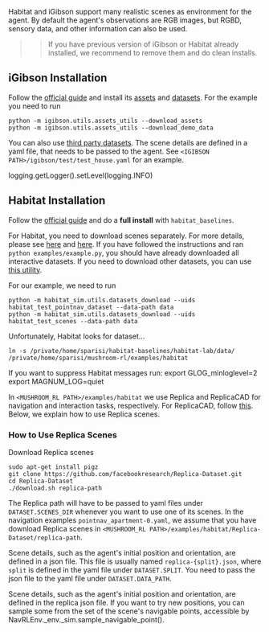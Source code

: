 Habitat and iGibson support many realistic scenes as environment for the agent.
By default the agent's observations are RGB images, but RGBD, sensory data, and
other information can also be used.

>> If you have previous version of iGibson or Habitat already installed, we
recommend to remove them and do clean installs.

## iGibson Installation
Follow the [official guide](http://svl.stanford.edu/igibson/#install_env) and
install its [assets](http://svl.stanford.edu/igibson/docs/assets.html) and
[datasets](http://svl.stanford.edu/igibson/docs/dataset.html).
For the example you need to run
```
python -m igibson.utils.assets_utils --download_assets
python -m igibson.utils.assets_utils --download_demo_data
```
You can also use [third party datasets](https://github.com/StanfordVL/iGibson/tree/master/igibson/utils/data_utils/ext_scene).
The scene details are defined in a yaml file, that needs to be passed to the agent.
See `<IGIBSON PATH>/igibson/test/test_house.yaml` for an example.


logging.getLogger().setLevel(logging.INFO)


## Habitat Installation
Follow the [official guide](https://github.com/facebookresearch/habitat-lab/#installation)
and do a **full install** with `habitat_baselines`.

For Habitat, you need to download scenes separately. For more details, please
see [here](https://github.com/facebookresearch/habitat-lab#data) and
[here](https://github.com/facebookresearch/habitat-lab#task-datasets).
If you have followed the instructions and ran `python examples/example.py`,
you should have already downloaded all interactive datasets.
If you need to download other datasets, you can use
[this utility](https://github.com/facebookresearch/habitat-sim/blob/master/habitat_sim/utils/datasets_download.py).

For our example, we need to run
```
python -m habitat_sim.utils.datasets_download --uids habitat_test_pointnav_dataset --data-path data
python -m habitat_sim.utils.datasets_download --uids habitat_test_scenes --data-path data
```

Unfortunately, Habitat looks for dataset...

```
ln -s /private/home/sparisi/habitat-baselines/habitat-lab/data/ /private/home/sparisi/mushroom-rl/examples/habitat
```

If you want to suppress Habitat messages run:
export GLOG_minloglevel=2
export MAGNUM_LOG=quiet


In `<MUSHROOM_RL PATH>/examples/habitat` we use Replica and ReplicaCAD for
navigation and interaction tasks, respectively. For ReplicaCAD, follow
[this](https://github.com/facebookresearch/habitat-lab#replicacad).
Below, we explain how to use Replica scenes.

### How to Use Replica Scenes
Download Replica scenes
```
sudo apt-get install pigz
git clone https://github.com/facebookresearch/Replica-Dataset.git
cd Replica-Dataset
./download.sh replica-path
```
The Replica path will have to be passed to yaml files under `DATASET.SCENES_DIR`
whenever you want to use one of its scenes. In the navigation examples
`pointnav_apartment-0.yaml`, we assume that you have download Replica scenes in
`<MUSHROOM_RL PATH>/examples/habitat/Replica-Dataset/replica-path`.

Scene details, such as the agent's initial position and orientation, are defined
in a json file. This file is usually named `replica-{split}.json`, where `split`
is defined in the yaml file under `DATASET.SPLIT`. You need to pass the json file
to the yaml file under `DATASET.DATA_PATH`.

Scene details, such as the agent's initial position and orientation, are
defined in the replica json file. If you want to try new positions, you can
sample some from the set of the scene's navigable points, accessible by
NavRLEnv._env._sim.sample_navigable_point().
